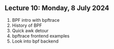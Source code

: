 ## Lecture 10: Monday, 8 July 2024

1. BPF intro with bpftrace
  1. History of BPF
  1. Quick awk detour
  1. bpftrace frontend examples
  1. Look into bpf backend
